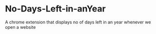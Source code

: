 # No-Days-Left-in-anYear
A chrome extension that displays no of days left in an year whenever we open a website 
